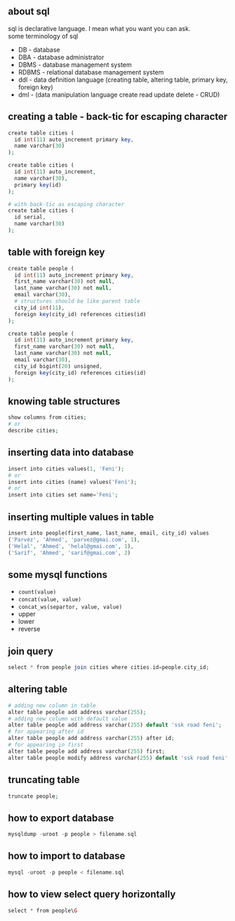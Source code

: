 ## about sql 

sql is declarative language. I mean what you want you can ask.    
some terminology of sql   

* DB - database
* DBA - database administrator
* DBMS - database management system
* RDBMS - relational database management system
* ddl - data definition language (creating table, altering table, primary key, foreign key)
* dml - (data manipulation language create read update delete - CRUD)

## creating a table - back-tic for escaping character

~~~php
create table cities (
  id int(11) auto_increment primary key,
  name varchar(30)
);

create table cities (
  id int(11) auto_increment,
  name varchar(30),
  primary key(id)
);

# with back-tic as escaping character    
create table cities (
  id serial,
  name varchar(30)
);
~~~
## table with foreign key

~~~php
create table people (
  id int(11) auto_increment primary key,
  first_name varchar(30) not null,
  last_name varchar(30) not null,
  email varchar(30),
  # structures should be like parent table
  city_id int(11),
  foreign key(city_id) references cities(id) 
);

create table people (
  id int(11) auto_increment primary key,
  first_name varchar(30) not null,
  last_name varchar(30) not null,
  email varchar(30),
  city_id bigint(20) unsigned,
  foreign key(city_id) references cities(id)
);
~~~

## knowing table structures 

~~~php
show columns from cities;
# or
describe cities;
~~~

## inserting data into database    

~~~php
insert into cities values(1, 'Feni');
# or
insert into cities (name) values('Feni');
# or
insert into cities set name='Feni';
~~~

## inserting multiple values in table
~~~php
insert into people(first_name, last_name, email, city_id) values
('Parvez', 'Ahmed', 'parvez@gmai.com', 1),
('Helal', 'Ahmed', 'helal@gmai.com', 1),
('Sarif', 'Ahmed', 'sarif@gmai.com', 2)
~~~

## some mysql functions 

* `count(value)`    
* `concat(value, value)`
* `concat_ws(separtor, value, value)`
* upper
* lower
* reverse

## join query 

~~~php
select * from people join cities where cities.id=people.city_id;
~~~

## altering table 

~~~php
# adding new column in table
alter table people add address varchar(255);
# adding new column with default value
alter table people add address varchar(255) default 'ssk road feni';
# for appearing after id
alter table people add address varchar(255) after id;
# for appearing in first 
alter table people add address varchar(255) first;
alter table people modify address varchar(255) default 'ssk road feni' first;
~~~

## truncating table 

~~~php
truncate people;
~~~

## how to export database 

~~~php
mysqldump -uroot -p people > filename.sql
~~~

## how to import to database 

~~~php
mysql -uroot -p people < filename.sql
~~~

## how to view select query horizontally 

~~~php
select * from people\G
~~~












